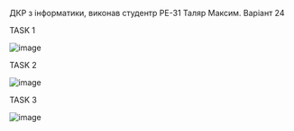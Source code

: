 ДКР з інформатики, виконав студентр РЕ-31 Таляр Максим. Варіант 24


TASK 1

![image](https://github.com/Maokasim/KPI_Labs/assets/77733487/e51ee178-7b2e-45cc-bd62-43a3318f3667)


TASK 2

![image](https://github.com/Maokasim/KPI_Labs/assets/77733487/f34c2901-29ef-4373-a741-bfabaefa4ed7)


TASK 3

![image](https://github.com/Maokasim/KPI_Labs/assets/77733487/ba2eead3-c3af-4d7a-96fe-c4d28031068f)
